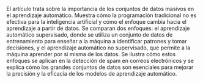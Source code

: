 El artículo trata sobre la importancia de los conjuntos de datos masivos en el aprendizaje automático. Muestra cómo la programación tradicional no es efectiva para la inteligencia artificial y cómo el enfoque cambia hacia el aprendizaje a partir de datos. Se comparan dos enfoques: el aprendizaje automático supervisado, donde se utiliza un conjunto de datos de entrenamiento para enseñar a la máquina a identificar patrones y tomar decisiones, y el aprendizaje automático no supervisado, que permite a la máquina aprender por sí misma de los datos. Se ilustra cómo estos enfoques se aplican en la detección de spam en correos electrónicos y se explica cómo los grandes conjuntos de datos son esenciales para mejorar la precisión y la eficacia de los modelos de aprendizaje automático.

